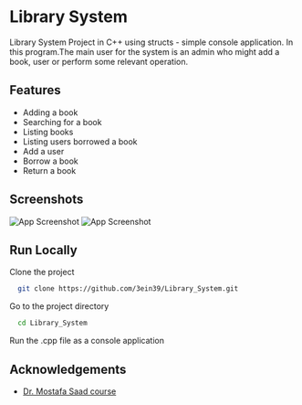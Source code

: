 
# Library System

Library System Project in C++ using structs - simple console application. In this program.The main user for the system is an admin
who might add a book, user or perform some relevant operation.


## Features

-  Adding a book
- Searching for a book
- Listing books
- Listing users borrowed a book
- Add a user
- Borrow a book
- Return a book


## Screenshots

![App Screenshot](https://res.cloudinary.com/ein39/image/upload/v1651279128/1_plya6g.png)
![App Screenshot](https://res.cloudinary.com/ein39/image/upload/v1651279127/2_zvn4nm.png)
## Run Locally

Clone the project

```bash
  git clone https://github.com/3ein39/Library_System.git
```

Go to the project directory

```bash
  cd Library_System
```

Run the .cpp file as a console application


## Acknowledgements

 - [Dr. Mostafa Saad course](https://www.udemy.com/course/cpp-4skills/)

